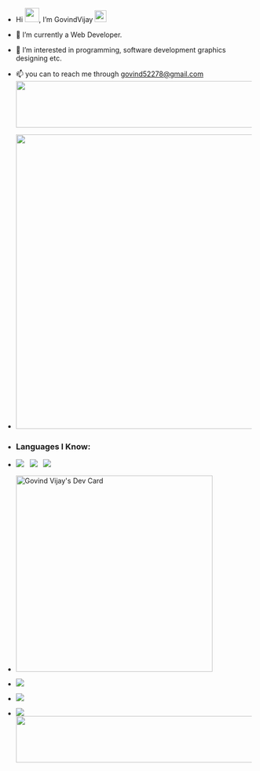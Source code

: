 - Hi <img src="https://github.com/TheDudeThatCode/TheDudeThatCode/raw/master/Assets/Hi.gif" width="29px" style="max-width: 100%;">, I’m GovindVijay  <img src="https://github.com/TheDudeThatCode/TheDudeThatCode/raw/master/Assets/Earth.gif" width="24px" style="max-width: 100%;">
- 🌱 I’m currently a Web Developer.
- 👀 I’m interested in programming, software development graphics designing etc.
- 📫 you can to reach me through  govind52278@gmail.com
  <img src="https://github.com/Govindv7555/Govindv7555/blob/main/49e76e0596857673c5c80c85b84394c1.gif" width=1000px height=95px>
- <img src="https://github.com/Govindv7555/Govindv7555/blob/main/1574956586430.gif" width=600px>
- <h3>Languages I Know:</h3>
- ![](https://img.shields.io/badge/HTML5-E34F26?style=for-the-badge&logo=html5&logoColor=white) &nbsp; ![](https://img.shields.io/badge/CSS3-1572B6?style=for-the-badge&logo=css3&logoColor=white) &nbsp;  ![](https://img.shields.io/badge/Python-FFD43B?style=for-the-badge&logo=python&logoColor=blue)
- <a href="https://app.daily.dev/govind754"><img src="https://api.daily.dev/devcards/64dc9b2bba2148999184a95acaf55fde.png?r=osc" width="400" alt="Govind Vijay's Dev Card"/></a>

- ![](https://github-readme-stats.vercel.app/api?username=Govindv7555&show_icons=true&theme=tokyonight)
- ![](https://github-readme-stats.vercel.app/api/top-langs/?username=Govindv7555)
- ![](https://github-readme-streak-stats.herokuapp.com/?user=Govindv7555)
  <img src="https://github.com/Govindv7555/Govindv7555/blob/main/49e76e0596857673c5c80c85b84394c1.gif" width=1000px height=95px>
<!---
GovindVijay/GovindVijay is a ✨ special ✨ repository because its `README.md` (this file) appears on your GitHub profile.
You can click the Preview link to take a look at your changes.
--->

